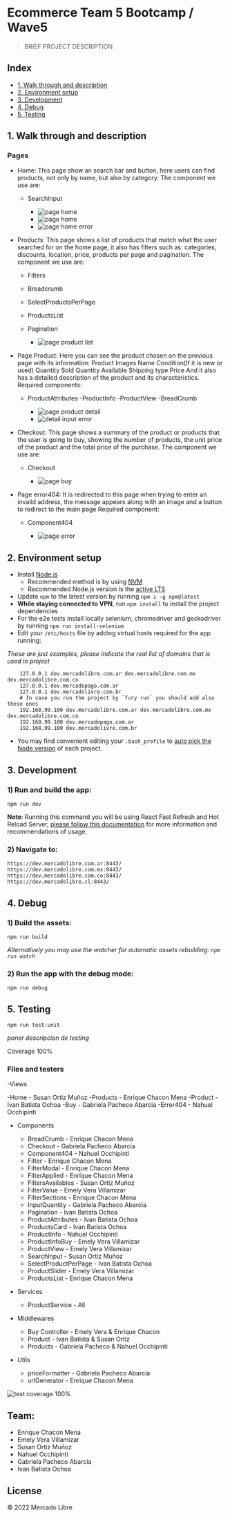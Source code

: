 # Ecommerce Team 5 Bootcamp / Wave5

> BRIEF PROJECT DESCRIPTION

## Index

* [1. Walk through and description](#1-Walk-through-and-description)
* [2. Environment setup](#2-Environment-setup)
* [3. Development](#3-Development)
* [4. Debug](#4-Debug)
* [5. Testing](#5-Testing)

## 1. Walk through and description

### Pages
- Home: This page show an search bar and button, here users can find products, not only by name, but also by category. The component we use are:
  - SearchInput

    - <img src='./imagesReadme/home1.png' alt='page home'/>
    - <img src='./imagesReadme/home2.png' alt='page home'/>
    - <img src='./imagesReadme/home_error.png' alt='page home error'/>

- Products: This page shows a list of products that match what the user searched for on the home page, it also has filters such as: categories, discounts, location, price, products per page and pagination. The component we use are:
  - Filters
  - Breadcrumb
  - SelectProductsPerPage
  - ProductsList
  - Pagination

    - <img src='./imagesReadme/product_list.png' alt='page product list'/>

- Page Product: Here you can see the product chosen on the previous page with its information:
  Product Images
  Name
  Condition(If it is new or used)
  Quantity Sold
  Quantity Available
  Shipping type
  Price
And it also has a detailed description of the product and its characteristics.
    Required components:
   - ProductAttributes
    -ProductInfo
    -ProductView
    -BreadCrumb

      - <img src='./imagesReadme/product_detail.png' alt='page product detail'/>
      - <img src='./imagesReadme/Input_error.png' alt='detail input error'/>

- Checkout: This page shows a summary of the product or products that the user is going to buy, showing the number of products, the unit price of the product and the total price of the purchase. The component we use are:
  - Checkout

      - <img src='./imagesReadme/checkout.png' alt='page buy'/>

- Page error404: It is redirected to this page when trying to enter an invalid address, the message appears along with an image and a button to redirect to the main page
   Required component:
  - Component404   

    - <img src='./imagesReadme/page_error.png' alt='page error'/>

## 2. Environment setup

- Install [Node.js](https://nodejs.org/)
  - Recommended method is by using [NVM](https://github.com/creationix/nvm)
  - Recommended Node.js version is the [active LTS](https://github.com/nodejs/LTS#lts-schedule1)
- Update `npm` to the latest version by running `npm i -g npm@latest`
- **While staying connected to VPN**, run `npm install` to install the project dependencies
- For the e2e tests install locally selenium, chromedriver and geckodriver by running `npm run install-selenium`
- Edit your `/etc/hosts` file by adding virtual hosts required for the app running:

_These are just examples, please indicate the real list of domains that is used in project_

```
    127.0.0.1 dev.mercadolibre.com.ar dev.mercadolibre.com.mx dev.mercadolibre.com.co
    127.0.0.1 dev.mercadopago.com.ar
    127.0.0.1 dev.mercadolivre.com.br
    # In case you run the project by `fury run` you should add also these ones
    192.168.99.100 dev.mercadolibre.com.ar dev.mercadolibre.com.mx dev.mercadolibre.com.co
    192.168.99.100 dev.mercadopago.com.ar
    192.168.99.100 dev.mercadolivre.com.br
```

- You may find convenient editing your `.bash_profile` to [auto pick the Node version](https://github.com/mercadolibre/frontend/wiki/Auto-Picking-Node-version) of each project.

## 3. Development

### 1) Run and build the app:

```
npm run dev
```

**Note**: Running this command you will be using React Fast Refresh and Hot Reload Server, [please follow this documentation](https://nordic.adminml.com/docs/fast-refresh) for more information and recommendations of usage.

### 2) Navigate to:

```
https://dev.mercadolibre.com.ar:8443/
https://dev.mercadolibre.com.mx:8443/
https://dev.mercadolibre.com.co:8443/
https://dev.mercadolibre.cl:8443/

```

## 4. Debug

### 1) Build the assets:

```
npm run build
```

_Alternatively you may use the watcher for automatic assets rebuilding: `npm run watch`_

### 2) Run the app with the debug mode:

```
npm run debug
```
## 5. Testing

```
npm run test:unit
```

*poner descripcion de testing*

Coverage 100%
### Files and testers

-Views 

  -Home - Susan Ortiz Muñoz
  -Products - Enrique Chacon Mena
  -Product - Ivan Batista Ochoa
  -Buy - Gabriela Pacheco Abarcia
  -Error404 - Nahuel Occhipinti

- Components

  - BreadCrumb - Enrique Chacon Mena
  - Checkout - Gabriela Pacheco Abarcia
  - Component404 - Nahuel Occhipinti
  - Filter - Enrique Chacon Mena
  - FilterModal - Enrique Chacon Mena
  - FilterApplied - Enrique Chacon Mena
  - FiltersAvailables  - Susan Ortiz Muñoz
  - FilterValue - Emely Vera Villamizar
  - FilterSections - Enrique Chacon Mena
  - InputQuantity - Gabriela Pacheco Abarcia
  - Pagination - Ivan Batista Ochoa
  - ProductAttributes - Ivan Batista Ochoa
  - ProductsCard - Ivan Batista Ochoa
  - ProductInfo - Nahuel Occhipinti
  - ProductInfoBuy - Emely Vera Villamizar
  - ProductView - Emely Vera Villamizar
  - SearchInput - Susan Ortiz Muñoz
  - SelectProductPerPage - Ivan Batista Ochoa
  - ProductSlider - Emely Vera Villamizar
  - ProductsList - Enrique Chacon Mena

- Services

  - ProductService - All

- Middlewares

  - Buy Controller - Emely Vera & Enrique Chacon
  - Product - Ivan Batista & Susan Ortiz
  - Products - Gabriela Pacheco & Nahuel Occhipinti

- Utils

  - priceFormatter - Gabriela Pacheco Abarcia
  - urlGenerator - Enrique Chacon Mena

<img src='./imagesReadme/test_coverage.png' alt='test coverage 100%'/>

## Team:

- Enrique Chacon Mena
- Emely Vera Villamizar
- Susan Ortiz Muñoz
- Nahuel Occhipinti
- Gabriela Pacheco Abarcia
- Ivan Batista Ochoa

## License

© 2022 Mercado Libre
